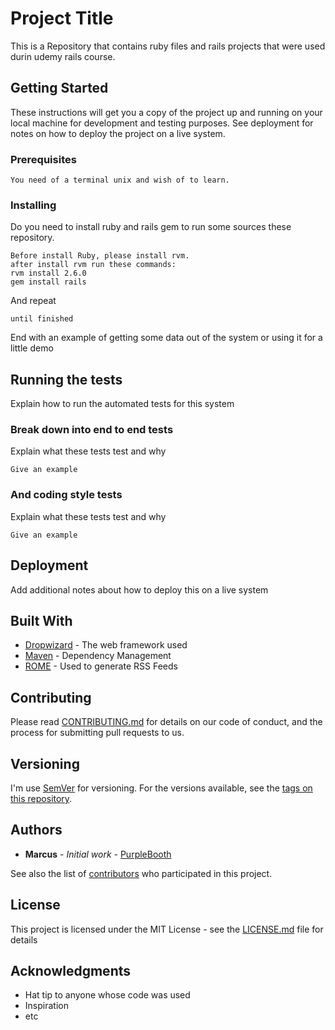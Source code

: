 # Project Title

This is a Repository that contains ruby files and rails projects that were used durin udemy rails course. 
## Getting Started

These instructions will get you a copy of the project up and running on your local machine for development and testing purposes. See deployment for notes on how to deploy the project on a live system.

### Prerequisites

```
You need of a terminal unix and wish of to learn. 
```


### Installing
Do you need to install ruby and rails gem to run some sources these repository.



```
Before install Ruby, please install rvm.
after install rvm run these commands: 
rvm install 2.6.0
gem install rails 
```

And repeat

```
until finished
```

End with an example of getting some data out of the system or using it for a little demo

## Running the tests

Explain how to run the automated tests for this system

### Break down into end to end tests

Explain what these tests test and why

```
Give an example
```

### And coding style tests

Explain what these tests test and why

```
Give an example
```

## Deployment

Add additional notes about how to deploy this on a live system

## Built With

* [Dropwizard](http://www.dropwizard.io/1.0.2/docs/) - The web framework used
* [Maven](https://maven.apache.org/) - Dependency Management
* [ROME](https://rometools.github.io/rome/) - Used to generate RSS Feeds

## Contributing

Please read [CONTRIBUTING.md](https://gist.github.com/marcuspianco) for details on our code of conduct, and the process for submitting pull requests to us.

## Versioning

I'm use [SemVer](http://semver.org/) for versioning. For the versions available, see the [tags on this repository](https://github.com/marcuspianco/rails-course/tags). 

## Authors

* **Marcus** - *Initial work* - [PurpleBooth](https://github.com/MarcusPianco)

See also the list of [contributors](https://github.com/marcuspianco/rails-course/contributors) who participated in this project.

## License

This project is licensed under the MIT License - see the [LICENSE.md](LICENSE.md) file for details

## Acknowledgments

* Hat tip to anyone whose code was used
* Inspiration
* etc
